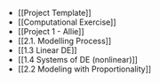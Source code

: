 - [[Project Template]]
- [[Computational Exercise]]
- [[Project 1 - Allie]]
- [[2.1. Modelling Process]]
- [[1.3 Linear DE]]
- [[1.4 Systems of DE (nonlinear)]]
- [[2.2 Modeling with Proportionality]]